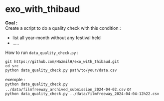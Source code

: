 # exo_with_thibaud

**Goal :**  
Create a script to do a quality check with this condition :
- list all year-month without any festival held
- .....


How to run ``data_quality_check.py`` :
```
git https://github.com/HazmilH/exo_with_thibaud.git
cd src
python data_quality_check.py path/to/your/data.csv
```

exemple :   
``python data_quality_check.py ../data/filmfreeway_archived_submission_2024-04-02.csv`` or  
``python data_quality_check.py ../data/filmfreeway_2024-04-04-12h22.csv``